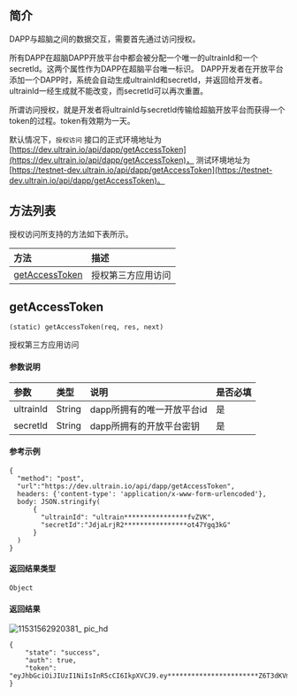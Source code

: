 ## 简介
DAPP与超脑之间的数据交互，需要首先通过访问授权。

所有DAPP在超脑DAPP开放平台中都会被分配一个唯一的ultrainId和一个secretId。这两个属性作为DAPP在超脑平台唯一标识。
DAPP开发者在开放平台添加一个DAPP时，系统会自动生成ultrainId和secretId，并返回给开发者。
ultrainId一经生成就不能改变，而secretId可以再次重置。

所谓访问授权，就是开发者将ultrainId与secretId传输给超脑开放平台而获得一个token的过程。token有效期为一天。

默认情况下，```授权访问``` 接口的正式环境地址为[https://dev.ultrain.io/api/dapp/getAccessToken](https://dev.ultrain.io/api/dapp/getAccessToken)，
测试环境地址为[https://testnet-dev.ultrain.io/api/dapp/getAccessToken](https://testnet-dev.ultrain.io/api/dapp/getAccessToken)。

## 方法列表

授权访问所支持的方法如下表所示。

| 方法                                                                                           | 描述                                             |
| :---------------------------------------------------------------------------------------------| :-----------------------------------------------|
| [getAccessToken](docs-cn/dapi/01-access#getAccessToken)            |授权第三方应用访问                                      |

## getAccessToken  
```
(static) getAccessToken(req, res, next)
```
授权第三方应用访问

#### 参数说明  
|参数               |类型    |说明                            |是否必填|
| :----------------| :------| :-----------------------------|:-----|
| ultrainId         |String  |	dapp所拥有的唯一开放平台id		                    |是     |
| secretId          |String  |	dapp所拥有的开放平台密钥		                    |是     |

#### 参考示例

```nodejs
{
  "method": "post",
  "url":"https://dev.ultrain.io/api/dapp/getAccessToken",
  headers: {'content-type': 'application/x-www-form-urlencoded'},
  body: JSON.stringify(
      {
        "ultrainId": "ultrain****************fvZVK",
        "secretId":"JdjaLrjR2****************ot47Ygq3kG"
      }
  )
}
```
 
#### 返回结果类型  
`Object`

#### 返回结果
![11531562920381_ pic_hd](https://user-images.githubusercontent.com/44561751/61114512-09b5d400-a4c3-11e9-8f91-6aab6a2b45cb.jpg)  

```
{
    "state": "success",
    "auth": true,
    "token": "eyJhbGciOiJIUzI1NiIsInR5cCI6IkpXVCJ9.ey***********************Z6T3dKVm55ZnZaVksiLCJpYXQiOjE1NjI5MTc1NzUsImV4cCI6MTU2MzAwMzk3NX0.YmdR984lsUPuekaGtmk3aanfQlLNfHtlebXOfxdGjhY"
}
```
